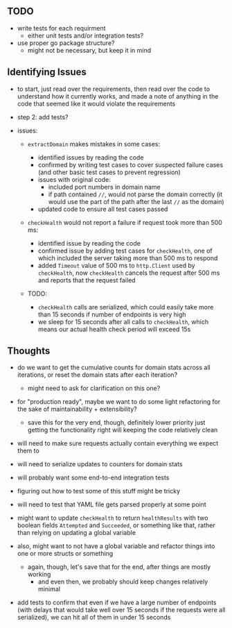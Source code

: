 ## TODO
- write tests for each requirment
  - either unit tests and/or integration tests?
- use proper go package structure?
  - might not be necessary, but keep it in mind

## Identifying Issues
- to start, just read over the requirements, then read over the code to understand how it currently works, and made a note of anything in the code that seemed like it would violate the requirements

- step 2: add tests?

- issues:
  - `extractDomain` makes mistakes in some cases:
    - identified issues by reading the code
    - confirmed by writing test cases to cover suspected failure cases (and other basic test cases to prevent regression)
    - issues with original code:
      - included port numbers in domain name
      - if path contained `//`, would not parse the domain correctly (it would use the part of the path after the last `//` as the domain)
    - updated code to ensure all test cases passed

  - `checkHealth` would not report a failure if request took more than 500 ms:
    - identified issue by reading the code
    - confirmed issue by adding test cases for `checkHealth`, one of which included the server taking more than 500 ms to respond
    - added `Timeout` value of 500 ms to `http.Client` used by `checkHealth`, now `checkHealth` cancels the request after 500 ms and reports that the request failed

  - TODO:
    - `checkHealth` calls are serialized, which could easily take more than 15 seconds if number of endpoints is very high
    - we sleep for 15 seconds after all calls to `checkHealth`, which means our actual health check period will exceed 15s

## Thoughts
- do we want to get the cumulative counts for domain stats across all iterations, or reset the domain stats after each iteration?
  - might need to ask for clarification on this one?

- for "production ready", maybe we want to do some light refactoring for the sake of maintainability + extensibility?
  - save this for the very end, though, definitely lower priority just getting the functionality right will keeping the code relatively clean

- will need to make sure requests actually contain everything we expect them to

- will need to serialize updates to counters for domain stats

- will probably want some end-to-end integration tests

- figuring out how to test some of this stuff might be tricky

- will need to test that YAML file gets parsed properly at some point

- might want to update `checkHealth` to return `healthResults` with two boolean fields `Attempted` and `Succeeded`, or something like that, rather than relying on updating a global variable

- also, might want to not have a global variable and refactor things into one or more structs or something
  - again, though, let's save that for the end, after things are mostly working
    - and even then, we probably should keep changes relatively minimal

- add tests to confirm that even if we have a large number of endpoints (with delays that would take well over 15 seconds if the requests were all serialized), we can hit all of them in under 15 seconds
